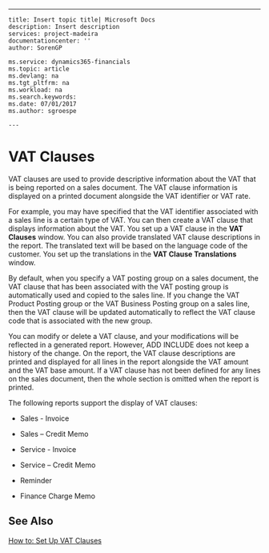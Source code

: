 ---
    title: Insert topic title| Microsoft Docs
    description: Insert description
    services: project-madeira
    documentationcenter: ''
    author: SorenGP

    ms.service: dynamics365-financials
    ms.topic: article
    ms.devlang: na
    ms.tgt_pltfrm: na
    ms.workload: na
    ms.search.keywords:
    ms.date: 07/01/2017
    ms.author: sgroespe

    ---
# VAT Clauses
VAT clauses are used to provide descriptive information about the VAT that is being reported on a sales document. The VAT clause information is displayed on a printed document alongside the VAT identifier or VAT rate.  
  
 For example, you may have specified that the VAT identifier associated with a sales line is a certain type of VAT. You can then create a VAT clause that displays information about the VAT. You set up a VAT clause in the **VAT Clauses** window. You can also provide translated VAT clause descriptions in the report. The translated text will be based on the language code of the customer. You set up the translations in the **VAT Clause Translations** window.  
  
 By default, when you specify a VAT posting group on a sales document, the VAT clause that has been associated with the VAT posting group is automatically used and copied to the sales line. If you change the VAT Product Posting group or the VAT Business Posting group on a sales line, then the VAT clause will be updated automatically to reflect the VAT clause code that is associated with the new group.  
  
 You can modify or delete a VAT clause, and your modifications will be reflected in a generated report. However, ADD INCLUDE<!--[!INCLUDE[navnow](../ApplicationDesign/includes/navnow_md.md)]--> does not keep a history of the change. On the report, the VAT clause descriptions are printed and displayed for all lines in the report alongside the VAT amount and the VAT base amount. If a VAT clause has not been defined for any lines on the sales document, then the whole section is omitted when the report is printed.  
  
 The following reports support the display of VAT clauses:  
  
-   Sales \- Invoice  
  
-   Sales – Credit Memo  
  
-   Service \- Invoice  
  
-   Service – Credit Memo  
  
-   Reminder  
  
-   Finance Charge Memo  
  
## See Also  
 [How to: Set Up VAT Clauses](../Finance/how-to-set-up-vat-clauses.md)